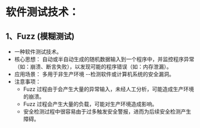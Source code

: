 软件测试技术：
===

## 1、Fuzz (模糊测试)
* 一种软件测试技术。
* 核心思想： 自动或半自动生成的随机数据输入到一个程序中，并监控程序异常（如：崩溃、断言失败），以发现可能的程序错误（如：内存泄漏）。
* 应用场景： 多用于非生产环境 --检测软件或计算机系统的安全漏洞。
* 注意事项：
	* Fuzz 过程由于会产生大量的异常输入，未经人工分析，可能造成生产环境的崩溃。
	* Fuzz 过程会产生大量的负载，可能对生产环境造成影响。
	* 安全检测过程中很容易由于过多触发安全警报，进而为后续安全检测产生障碍。